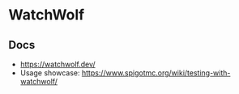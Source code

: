 # WatchWolf

## Docs
* https://watchwolf.dev/
* Usage showcase: https://www.spigotmc.org/wiki/testing-with-watchwolf/
